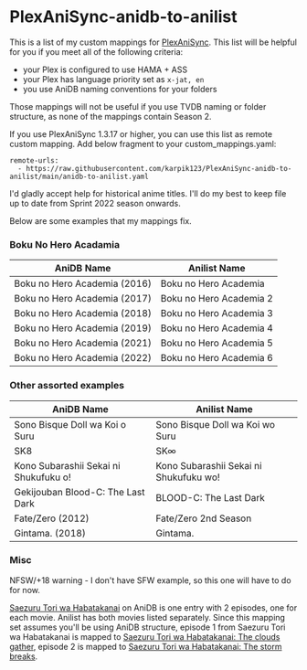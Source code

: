 # PlexAniSync-anidb-to-anilist

This is a list of my custom mappings for [PlexAniSync](https://github.com/RickDB/PlexAniSync). This list will be helpful for you if you meet all of the following criteria:
- your Plex is configured to use HAMA + ASS
- your Plex has language priority set as `x-jat, en`
- you use AniDB naming conventions for your folders

Those mappings will not be useful if you use TVDB naming or folder structure, as none of the mappings contain Season 2.

If you use PlexAniSync 1.3.17 or higher, you can use this list as remote custom mapping. Add below fragment to your custom_mappings.yaml:

```
remote-urls:
  - https://raw.githubusercontent.com/karpik123/PlexAniSync-anidb-to-anilist/main/anidb-to-anilist.yaml
```

I'd gladly accept help for historical anime titles. I'll do my best to keep file up to date from Sprint 2022 season onwards.

Below are some examples that my mappings fix.



### Boku No Hero Acadamia
| AniDB Name                   | Anilist Name            |
| ---------------------------- | ----------------------- |
| Boku no Hero Academia (2016) | Boku no Hero Academia   | 
| Boku no Hero Academia (2017) | Boku no Hero Academia 2 |
| Boku no Hero Academia (2018) | Boku no Hero Academia 3 |
| Boku no Hero Academia (2019) | Boku no Hero Academia 4 |
| Boku no Hero Academia (2021) | Boku no Hero Academia 5 |
| Boku no Hero Academia (2022) | Boku no Hero Academia 6 |

### Other assorted examples
| AniDB Name                            | Anilist Name                           |
| ------------------------------------- | -------------------------------------- |
| Sono Bisque Doll wa Koi o Suru        | Sono Bisque Doll wa Koi wo Suru        |
| SK8                                   | SK∞                                    |
| Kono Subarashii Sekai ni Shukufuku o! | Kono Subarashii Sekai ni Shukufuku wo! |
| Gekijouban Blood-C: The Last Dark     | BLOOD-C: The Last Dark                 |
| Fate/Zero (2012)                      | Fate/Zero 2nd Season                   |
| Gintama. (2018)                       | Gintama.                               |

### Misc
NFSW/+18 warning - I don't have SFW example, so this one will have to do for now.

[Saezuru Tori wa Habatakanai](https://anidb.net/anime/14889) on AniDB is one entry with 2 episodes, one for each movie. Anilist has both movies listed separately. Since this mapping set assumes you'll be using AniDB structure, episode 1 from Saezuru Tori wa Habatakanai is mapped to [Saezuru Tori wa Habatakanai: The clouds gather](https://anilist.co/anime/109171/Saezuru-Tori-wa-Habatakanai-The-clouds-gather/), episode 2 is mapped to [Saezuru Tori wa Habatakanai: The storm breaks](https://anilist.co/anime/115566/Saezuru-Tori-wa-Habatakanai-The-storm-breaks/).
